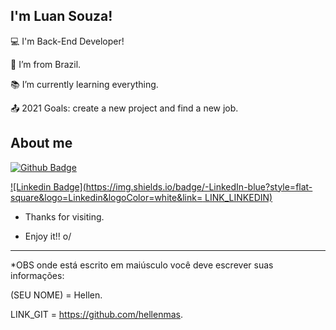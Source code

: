 ## I'm Luan Souza!

 

:computer: I'm Back-End Developer!

:house_with_garden: I’m from Brazil.

:books: I’m currently learning everything.

:outbox_tray: 2021 Goals: create a new project and find a new job.

 

## About me

[![Github Badge](https://img.shields.io/badge/-Github-000?style=flat-square&logo=Github&logoColor=white&link=LINK_GIT)](LINK_GIT)

[![Linkedin Badge](https://img.shields.io/badge/-LinkedIn-blue?style=flat-square&logo=Linkedin&logoColor=white&link= LINK_LINKEDIN)]( LINK_LINKEDIN)



- Thanks for visiting.

- Enjoy it!! o/

----------------------------------------------------------------------------------

*OBS onde está escrito em maiúsculo você deve escrever suas informações:

(SEU NOME) = Hellen.

LINK_GIT = https://github.com/hellenmas.
